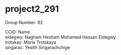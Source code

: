 # project2_291
Group Number: 92

CCID: Name<br />
eldegwy: Nagham Hesham Mohamed Hassan Eldegwy<br />
trotskay: Maria Trotskaya<br />
singarac: Yesith Singarachchige<br />
